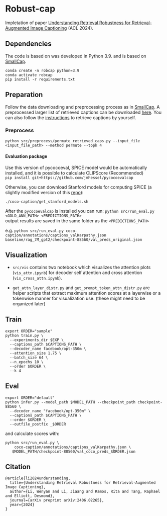 # Robust-cap
Impletation of paper [Understanding Retrieval Robustness for Retrieval-Augmented Image Captioning](https://arxiv.org/pdf/2406.02265) (ACL 2024).

## Dependencies

The code is based on was developed in Python 3.9. and is based on [SmallCap](https://github.com/RitaRamo/smallcap).

```
conda create -n robcap python=3.9
conda activate robcap
pip install -r requirements.txt
```

## Preparation
Follow the data downloading and preprocessing process as in [SmallCap](https://github.com/RitaRamo/smallcap).
A preprocessed larger list of retrieved captions can be downloaded [here](https://drive.google.com/file/d/17OdjGGTr-6dDPhSvQ1IQM8QOa3_Ry42K/view?usp=sharing). You can also follow the [instructions](https://github.com/RitaRamo/smallcap) to retrieve captions by yourself.

### Preprocess
```
python src/preprocess/permute_retrieved_caps.py --input_file <input_file_path> --method permute --topk 4 
```

#### Evaluation package
Use this version of pycocoeval, SPICE model would be automatically installed, and it is possible to calculate CLIPScore (Recommended)  
`pip install git+https://github.com/jmhessel/pycocoevalcap`

Otherwise, you can download Stanford models for computing SPICE (a slightly modified version of this [repo](https://github.com/daqingliu/coco-caption.git)):

```./coco-caption/get_stanford_models.sh```

After the `pycocoevalcap` is installed you can run:
`python src/run_eval.py <GOLD_ANN_PATH> <PREDICTIONS_PATH>`  
output results are saved in the same folder as the  `<PREDICTIONS_PATH>`
</details>

e.g. ```python src/run_eval.py coco-caption/annotations/captions_valKarpathy.json baseline/rag_7M_gpt2/checkpoint-88560/val_preds_original.json```


## Visualization
- `src/vis` contains two notebook which visualizes the attention plots (`vis_attn.ipynb`) for decoder self attention and cross attention (`vis_cross_attn.ipynb`).

- `get_attn_layer_distr.py` and `get_prompt_token_attn_distr.py` are helper scripts that extract maximum attention scores at a layerwise or a tokenwise manner for visualization use. (these might need to be organized later)


## Train
```
export ORDER="sample"
python train.py \
  --experiments_dir $EXP \
  --captions_path $CAPTIONS_PATH \
  --decoder_name facebook/opt-350m \
  --attention_size 1.75 \
  --batch_size 64 \
  --n_epochs 10 \
  --order $ORDER \
  --k 4 
```

## Eval
```
export ORDER="default"
python infer.py --model_path $MODEL_PATH --checkpoint_path checkpoint-88560 \
  --decoder_name "facebook/opt-350m" \
  --captions_path $CAPTIONS_PATH \
  --order $ORDER \
  --outfile_postfix _$ORDER
```

and calculate scores with:

```
python src/run_eval.py \
    coco-caption/annotations/captions_valKarpathy.json \
   $MODEL_PATH/checkpoint-88560/val_coco_preds_$ORDER.json
```


## Citation
```
@article{li2024understanding,
  title={Understanding Retrieval Robustness for Retrieval-Augmented Image Captioning},
  author={Li, Wenyan and Li, Jiaang and Ramos, Rita and Tang, Raphael and Elliott, Desmond},
  journal={arXiv preprint arXiv:2406.02265},
  year={2024}
}
```












